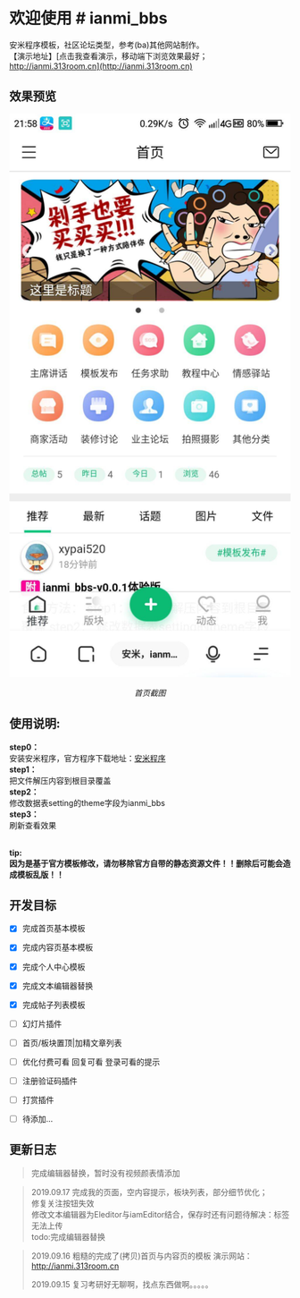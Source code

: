 # 欢迎使用 # ianmi_bbs

安米程序模板，社区论坛类型，参考(ba)其他网站制作。<br>
【演示地址】[点击我查看演示，移动端下浏览效果最好；http://ianmi.313room.cn](http://ianmi.313room.cn)


## 效果预览

<p align="center">
    <img src="./截图/index.jpg" alt="首页"  style="width: 750px">
    <p align="center">
        <em>首页截图</em>
    </p>
</p>


## 使用说明:

**step0：**<br>
安装安米程序，官方程序下载地址：[安米程序](http://bbs.ianmi.com)<br>
**step1：**<br>
把文件解压内容到根目录覆盖<br>
**step2：**<br>
修改数据表setting的theme字段为ianmi_bbs<br>
**step3：**<br>
刷新查看效果<br><br>

**tip:<br>
因为是基于官方模板修改，请勿移除官方自带的静态资源文件！！删除后可能会造成模板乱版！！**

## 开发目标 

- [X] 完成首页基本模板
- [X] 完成内容页基本模板
- [X] 完成个人中心模板
- [X] 完成文本编辑器替换
- [X] 完成帖子列表模板
- [ ] 幻灯片插件
- [ ] 首页/板块置顶|加精文章列表
- [ ] 优化付费可看 回复可看 登录可看的提示
- [ ] 注册验证码插件
- [ ] 打赏插件
- [ ] 待添加... 


## 更新日志
> 完成编辑器替换，暂时没有视频颜表情添加<br>

> 2019.09.17 完成我的页面，空内容提示，板块列表，部分细节优化；<br>
> 修复关注按钮失效<br>
> 修改文本编辑器为Eleditor与iamEditor结合，保存时还有问题待解决：标签无法上传<br>
> todo:完成编辑器替换<br>

> 2019.09.16 粗糙的完成了(拷贝)首页与内容页的模板 演示网站：http://ianmi.313room.cn
> 
> 2019.09.15 复习考研好无聊啊，找点东西做啊。。。。。

